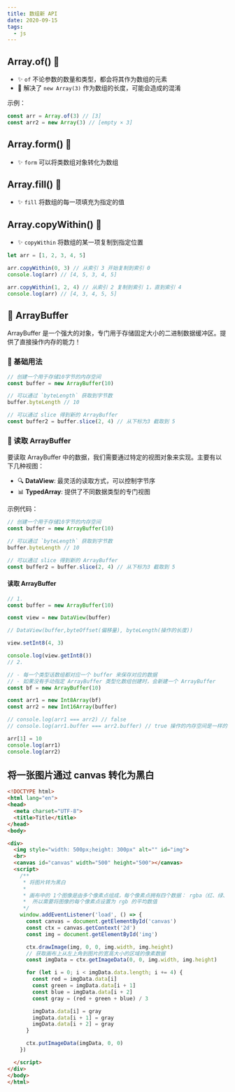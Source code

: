 ```yaml
---
title: 数组新 API
date: 2020-09-15
tags:
  - js
---
```


## Array.of() 🌟

- ✨ `of` 不论参数的数量和类型，都会将其作为数组的元素
- 🎯 解决了 `new Array(3)` 作为数组的长度，可能会造成的混淆

示例：

```js
const arr = Array.of(3) // [3]
const arr2 = new Array(3) // [empty × 3]
```

## Array.form() 🌟

- ✨ `form` 可以将类数组对象转化为数组

## Array.fill() 🌟

- ✨ `fill` 将数组的每一项填充为指定的值

## Array.copyWithin() 🌟

- ✨ `copyWithin` 将数组的某一项复制到指定位置

```js
let arr = [1, 2, 3, 4, 5]

arr.copyWithin(0, 3) // 从索引 3 开始复制到索引 0
console.log(arr) // [4, 5, 3, 4, 5]

arr.copyWithin(1, 2, 4) // 从索引 2 复制到索引 1，直到索引 4
console.log(arr) // [4, 3, 4, 5, 5]
```

## 🔧 ArrayBuffer

ArrayBuffer 是一个强大的对象，专门用于存储固定大小的二进制数据缓冲区。提供了直接操作内存的能力！

### 📝 基础用法

```js
// 创建一个用于存储10字节的内存空间
const buffer = new ArrayBuffer(10)

// 可以通过 `byteLength` 获取到字节数
buffer.byteLength // 10

// 可以通过 slice 得到新的 ArrayBuffer
const buffer2 = buffer.slice(2, 4) // 从下标为3 截取到 5
```

### 📖 读取 ArrayBuffer

要读取 ArrayBuffer 中的数据，我们需要通过特定的视图对象来实现。主要有以下几种视图：

- 🔍 **DataView**: 最灵活的读取方式，可以控制字节序
- 📊 **TypedArray**: 提供了不同数据类型的专门视图

示例代码：

```js
// 创建一个用于存储10字节的内存空间
const buffer = new ArrayBuffer(10)

// 可以通过 `byteLength` 获取到字节数
buffer.byteLength // 10

// 可以通过 slice 得到新的 ArrayBuffer
const buffer2 = buffer.slice(2, 4) // 从下标为3 截取到 5
```

#### 读取 ArrayBuffer

```js
// 1.
const buffer = new ArrayBuffer(10)

const view = new DataView(buffer)

// DataView(buffer,byteOffset(偏移量), byteLength(操作的长度))

view.setInt8(4, 3)

console.log(view.getInt8())
// 2.

// - 每一个类型话数组都对应一个 buffer 来保存对应的数据
// - 如果没有手动指定 ArrayBuffer 类型化数组创建时，会新建一个 ArrayBuffer
const bf = new ArrayBuffer(10)

const arr1 = new Int8Array(bf)
const arr2 = new Int16Array(buffer)

// console.log(arr1 === arr2) // false
// console.log(arr1.buffer === arr2.buffer) // true 操作的内存空间是一样的

arr[1] = 10
console.log(arr1)
console.log(arr2)
```

## 将一张图片通过 canvas 转化为黑白

```html
<!DOCTYPE html>
<html lang="en">
<head>
  <meta charset="UTF-8">
  <title>Title</title>
</head>
<body>

<div>
  <img style="width: 500px;height: 300px" alt="" id="img">
  <br>
  <canvas id="canvas" width="500" height="500"></canvas>
  <script>
    /**
     * 将图片转为黑白
     *
     * 画布中的 1个图像是由多个像素点组成，每个像素点拥有四个数据： rgba（红、绿、蓝、透明度）
     *  所以需要将图像的每个像素点设置为 rgb 的平均数值
     */
    window.addEventListener('load', () => {
      const canvas = document.getElementById('canvas')
      const ctx = canvas.getContext('2d')
      const img = document.getElementById('img')

      ctx.drawImage(img, 0, 0, img.width, img.height)
      // 获取画布上从左上角到图片的宽高大小的区域的像素数据
      const imgData = ctx.getImageData(0, 0, img.width, img.height)

      for (let i = 0; i < imgData.data.length; i += 4) {
        const red = imgData.data[i]
        const green = imgData.data[i + 1]
        const blue = imgData.data[i + 2]
        const gray = (red + green + blue) / 3

        imgData.data[i] = gray
        imgData.data[i + 1] = gray
        imgData.data[i + 2] = gray
      }

      ctx.putImageData(imgData, 0, 0)
    })

  </script>
</div>
</body>
</html>
```
